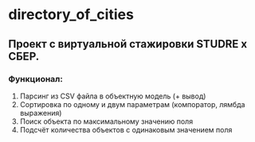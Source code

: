 # directory_of_cities


## Проект с виртуальной стажировки STUDRE x СБЕР.

### Функционал:

1.  Парсинг из CSV файла в объектную модель (+ вывод)
2.  Сортировка по одному и двум параметрам (компоратор, лямбда выражения)
3.  Поиск объекта по максимальному значению поля
4.  Подсчёт количества объектов с одинаковым значением поля